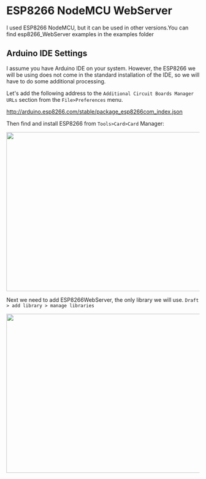 # **ESP8266 NodeMCU WebServer**

I used ESP8266 NodeMCU, but it can be used in other versions.You can find esp8266_WebServer examples in the examples folder

    
## Arduino IDE Settings
I assume you have Arduino IDE on your system. However, the ESP8266 we will be using does not come in the standard installation of the IDE, so we will have to do some additional processing.

Let's add the following address to the `Additional Circuit Boards Manager URLs` section from the `File>Preferences` menu.

http://arduino.esp8266.com/stable/package_esp8266com_index.json    
    
Then find and install ESP8266 from `Tools>Card>Card` Manager:

<img src="https://user-images.githubusercontent.com/109466846/198565319-19e2d64e-f06d-45c4-9466-2b85cd11ef6f.png" width="720" height="415" />

    
Next we need to add ESP8266WebServer, the only library we will use. `Draft > add library > manage libraries`
    
<img src="https://user-images.githubusercontent.com/109466846/198567317-30eaa4e2-0a3d-4f4b-a474-1445bd58a2e7.png" width="720" height="415" />
    

